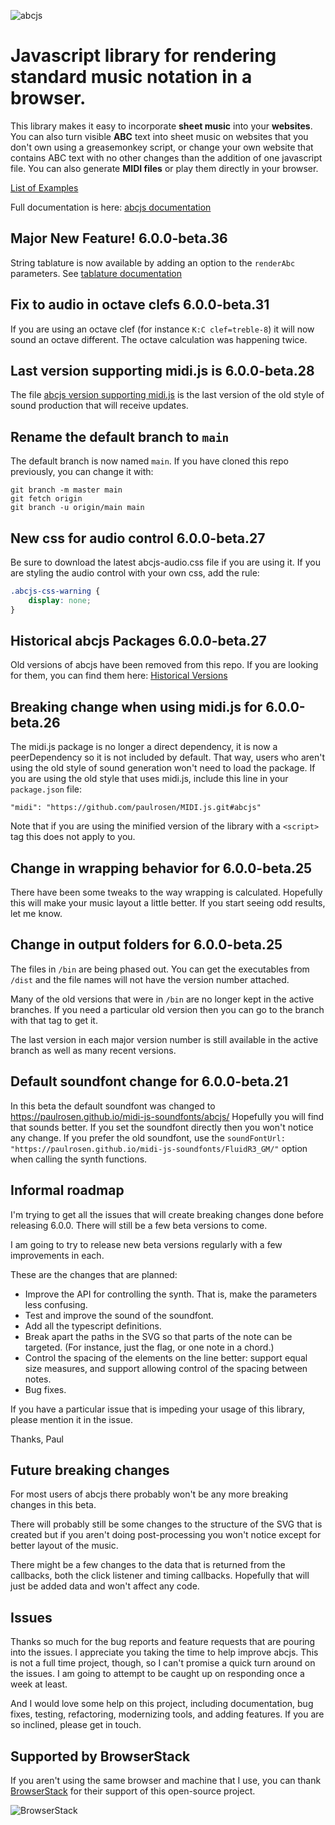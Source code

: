 ![abcjs](https://paulrosen.github.io/abcjs/img/abcjs_comp_extended_08.svg)

# Javascript library for rendering standard music notation in a browser.

This library makes it easy to incorporate **sheet music** into your **websites**. You can also turn visible **ABC** text into sheet music on websites that you don't own using a greasemonkey script, or change your own website that contains ABC text with no other changes than the addition of one javascript file. You can also generate **MIDI files** or play them directly in your browser.

[List of Examples](https://cdn.rawgit.com/paulrosen/abcjs/main/examples/toc.html)

Full documentation is here: [abcjs documentation](https://paulrosen.github.io/abcjs/)

## Major New Feature! 6.0.0-beta.36

String tablature is now available by adding an option to the `renderAbc` parameters. See [tablature documentation](https://paulrosen.github.io/abcjs/visual/tablature.html)

## Fix to audio in octave clefs 6.0.0-beta.31

If you are using an octave clef (for instance `K:C clef=treble-8`) it will now sound an octave different. The octave calculation was happening twice.

## Last version supporting midi.js is 6.0.0-beta.28

The file [abcjs version supporting midi.js](https://github.com/paulrosen/historical-abcjs-versions/blob/main/version-6/abcjs_midi-min.js) is the last version of the old style of sound production that will receive updates.

## Rename the default branch to `main`

The default branch is now named `main`. If you have cloned this repo previously, you can change it with:
```shell
git branch -m master main
git fetch origin
git branch -u origin/main main
```

## New css for audio control 6.0.0-beta.27

Be sure to download the latest abcjs-audio.css file if you are using it. If you are styling the audio control with your own css, add the rule:
```css
.abcjs-css-warning {
	display: none;
}
```

## Historical abcjs Packages 6.0.0-beta.27

Old versions of abcjs have been removed from this repo. If you are looking for them, you can find them here: [Historical Versions](https://github.com/paulrosen/historical-abcjs-versions)

## Breaking change when using midi.js for 6.0.0-beta.26

The midi.js package is no longer a direct dependency, it is now a peerDependency so it is not included by default. That way, users who aren't using the old style of sound generation won't need to load the package. If you are using the old style that uses midi.js, include this line in your `package.json` file:

```
"midi": "https://github.com/paulrosen/MIDI.js.git#abcjs"
```
Note that if you are using the minified version of the library with a `<script>` tag this does not apply to you.

## Change in wrapping behavior for 6.0.0-beta.25

There have been some tweaks to the way wrapping is calculated. Hopefully this will make your music layout a little better. If you start seeing odd results, let me know.

## Change in output folders for 6.0.0-beta.25

The files in `/bin` are being phased out. You can get the executables from `/dist` and the file names will not have the version number attached.

Many of the old versions that were in `/bin` are no longer kept in the active branches. If you need a particular old version then you can go to the branch with that tag to get it. 

The last version in each major version number is still available in the active branch as well as many recent versions.

## Default soundfont change for 6.0.0-beta.21

In this beta the default soundfont was changed to https://paulrosen.github.io/midi-js-soundfonts/abcjs/ Hopefully you will find that sounds better. If you set the soundfont directly then you won't notice any change. If you prefer the old soundfont, use the `soundFontUrl: "https://paulrosen.github.io/midi-js-soundfonts/FluidR3_GM/"` option when calling the synth functions.

## Informal roadmap
I'm trying to get all the issues that will create breaking changes done before releasing 6.0.0. There will still be a few beta versions to come.

I am going to try to release new beta versions regularly with a few improvements in each.

These are the changes that are planned:
* Improve the API for controlling the synth. That is, make the parameters less confusing.
* Test and improve the sound of the soundfont.
* Add all the typescript definitions.
* Break apart the paths in the SVG so that parts of the note can be targeted. (For instance, just the flag, or one note in a chord.)
* Control the spacing of the elements on the line better: support equal size measures, and support allowing control of the spacing between notes.
* Bug fixes.

If you have a particular issue that is impeding your usage of this library, please mention it in the issue.

Thanks, Paul

## Future breaking changes
For most users of abcjs there probably won't be any more breaking changes in this beta.

There will probably still be some changes to the structure of the SVG that is created but if you aren't doing post-processing you won't notice except for better layout of the music.

There might be a few changes to the data that is returned from the callbacks, both the click listener and timing callbacks. Hopefully that will just be added data and won't affect any code.

## Issues

Thanks so much for the bug reports and feature requests that are pouring into the issues. I appreciate you taking the time to help improve abcjs. This is not a full time project, though, so I can't promise a quick turn around on the issues. I am going to attempt to be caught up on responding once a week at least.

And I would love some help on this project, including documentation, bug fixes, testing, refactoring, modernizing tools, and adding features. If you are so inclined, please get in touch.

## Supported by BrowserStack
If you aren't using the same browser and machine that I use, you can thank [BrowserStack](https://browserstack.com/) for their support of this open-source project.

![BrowserStack](https://paulrosen.github.io/abcjs/img/browserstack-logo-600x315.png)
